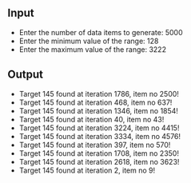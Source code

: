## Input

- Enter the number of data items to generate: 5000
- Enter the minimum value of the range: 128 
- Enter the maximum value of the range: 3222

## Output

- Target 145 found at iteration 1786, item no 2500!
- Target 145 found at iteration 468, item no 637!
- Target 145 found at iteration 1346, item no 1854!
- Target 145 found at iteration 40, item no 43!
- Target 145 found at iteration 3224, item no 4415!
- Target 145 found at iteration 3334, item no 4576!
- Target 145 found at iteration 397, item no 570!
- Target 145 found at iteration 1708, item no 2350!
- Target 145 found at iteration 2618, item no 3623!
- Target 145 found at iteration 2, item no 9!

